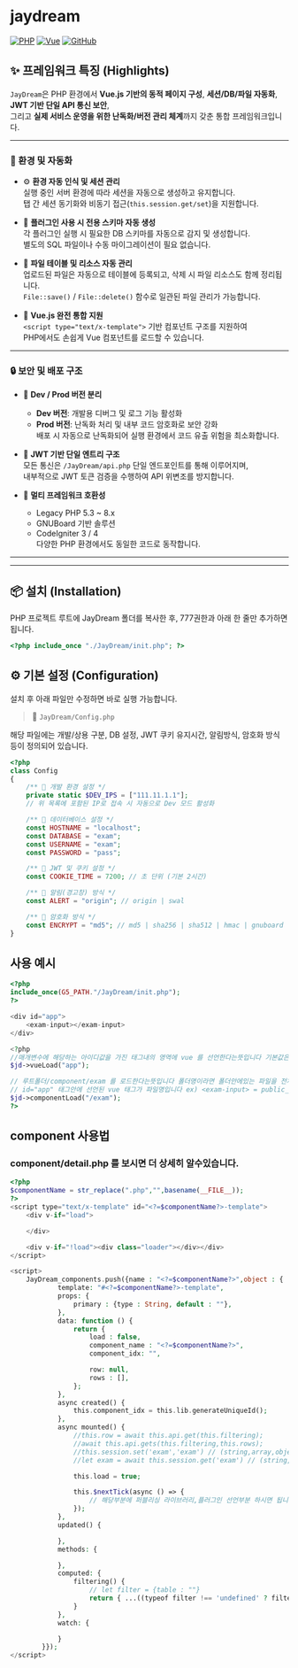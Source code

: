 # jaydream
[![PHP](https://img.shields.io/badge/PHP-5.3%20~%208.x-blue?logo=php)]()
[![Vue](https://img.shields.io/badge/Vue.js-3.x-green?logo=vue.js)]()
[![GitHub](https://img.shields.io/badge/GitHub-jaydream-black?logo=github)](https://github.com/JangDongHyek/JayDream)

## ✨ 프레임워크 특징 (Highlights)

`JayDream`은 PHP 환경에서 **Vue.js 기반의 동적 페이지 구성**, **세션/DB/파일 자동화**, **JWT 기반 단일 API 통신 보안**,  
그리고 **실제 서비스 운영을 위한 난독화/버전 관리 체계**까지 갖춘 통합 프레임워크입니다.

---

### 🔹 환경 및 자동화
- ⚙️ **환경 자동 인식 및 세션 관리**  
  실행 중인 서버 환경에 따라 세션을 자동으로 생성하고 유지합니다.  
  탭 간 세션 동기화와 비동기 접근(`this.session.get/set`)을 지원합니다.

- 🧩 **플러그인 사용 시 전용 스키마 자동 생성**  
  각 플러그인 실행 시 필요한 DB 스키마를 자동으로 감지 및 생성합니다.  
  별도의 SQL 파일이나 수동 마이그레이션이 필요 없습니다.

- 📂 **파일 테이블 및 리소스 자동 관리**  
  업로드된 파일은 자동으로 테이블에 등록되고, 삭제 시 파일 리소스도 함께 정리됩니다.  
  `File::save()` / `File::delete()` 함수로 일관된 파일 관리가 가능합니다.

- 🧠 **Vue.js 완전 통합 지원**  
  `<script type="text/x-template">` 기반 컴포넌트 구조를 지원하여  
  PHP에서도 손쉽게 Vue 컴포넌트를 로드할 수 있습니다.

---

### 🔒 보안 및 배포 구조
- 🧱 **Dev / Prod 버전 분리**
    - **Dev 버전**: 개발용 디버그 및 로그 기능 활성화
    - **Prod 버전**: 난독화 처리 및 내부 코드 암호화로 보안 강화  
      배포 시 자동으로 난독화되어 실행 환경에서 코드 유출 위험을 최소화합니다.

- 🔐 **JWT 기반 단일 엔트리 구조**  
  모든 통신은 `/JayDream/api.php` 단일 엔드포인트를 통해 이루어지며,  
  내부적으로 JWT 토큰 검증을 수행하여 API 위변조를 방지합니다.

- 🧰 **멀티 프레임워크 호환성**
    - Legacy PHP 5.3 ~ 8.x
    - GNUBoard 기반 솔루션
    - CodeIgniter 3 / 4  
      다양한 PHP 환경에서도 동일한 코드로 동작합니다.

---

---

## 📦 설치 (Installation)

PHP 프로젝트 루트에 JayDream 폴더를 복사한 후, 777권한과 아래 한 줄만 추가하면 됩니다.

```php
<?php include_once "./JayDream/init.php"; ?>
```

## ⚙️ 기본 설정 (Configuration)

설치 후 아래 파일만 수정하면 바로 실행 가능합니다.
> 📄 `JayDream/Config.php`

해당 파일에는 개발/상용 구분, DB 설정, JWT 쿠키 유지시간, 알림방식, 암호화 방식 등이 정의되어 있습니다.

```php
<?php
class Config
{
    /** 🔹 개발 환경 설정 */
    private static $DEV_IPS = ["111.11.1.1"]; 
    // 위 목록에 포함된 IP로 접속 시 자동으로 Dev 모드 활성화

    /** 🔹 데이터베이스 설정 */
    const HOSTNAME = "localhost";
    const DATABASE = "exam";
    const USERNAME = "exam";
    const PASSWORD = "pass";

    /** 🔹 JWT 및 쿠키 설정 */
    const COOKIE_TIME = 7200; // 초 단위 (기본 2시간)

    /** 🔹 알림(경고창) 방식 */
    const ALERT = "origin"; // origin | swal

    /** 🔹 암호화 방식 */
    const ENCRYPT = "md5"; // md5 | sha256 | sha512 | hmac | gnuboard | ci4
}
```

## 사용 예시
```php
<?php
include_once(G5_PATH."/JayDream/init.php");
?>

<div id="app">
    <exam-input></exam-input>
</div>

<?php
//매개변수에 해당하는 아이디값을 가진 태그내의 영역에 vue 를 선언한다는뜻입니다 기본값은 app 이며 다중선언이 가능합니다
$jd->vueLoad("app");

// 루트폴더/component/exam 를 로드한다는뜻입니다 폴더명이라면 폴더안에있는 파일을 전체로드 합니다. (폴더에폴더제외)
// id="app" 태그안에 선언된 vue 태그가 파일명입니다 ex) <exam-input> = public_html/component/exam/exam-input.php
$jd->componentLoad("/exam");
?>
```

## component 사용법
### component/detail.php 를 보시면 더 상세히 알수있습니다.
```php
<?php
$componentName = str_replace(".php","",basename(__FILE__));
?>
<script type="text/x-template" id="<?=$componentName?>-template">
    <div v-if="load">

    </div>

    <div v-if="!load"><div class="loader"></div></div>
</script>

<script>
    JayDream_components.push({name : "<?=$componentName?>",object : {
            template: "#<?=$componentName?>-template",
            props: {
                primary : {type : String, default : ""},
            },
            data: function () {
                return {
                    load : false,
                    component_name : "<?=$componentName?>",
                    component_idx: "",

                    row: null,
                    rows : [],
                };
            },
            async created() {
                this.component_idx = this.lib.generateUniqueId();
            },
            async mounted() {
                //this.row = await this.api.get(this.filtering);
                //await this.api.gets(this.filtering,this.rows);
                //this.session.set('exam','exam') // (string,array,object)
                //let exam = await this.session.get('exam') // (string,array,object)

                this.load = true;

                this.$nextTick(async () => {
                    // 해당부분에 퍼블리싱 라이브러리,플러그인 선언부분 하시면 됩니다 ex) swiper
                });
            },
            updated() {

            },
            methods: {

            },
            computed: {
                filtering() {
                    // let filter = {table : ""}
                    return { ...((typeof filter !== 'undefined' ? filter : this.filter) || {}), ...(this.paging ? { paging: this.paging } : {}) }
                }
            },
            watch: {

            }
        }});
</script>
```